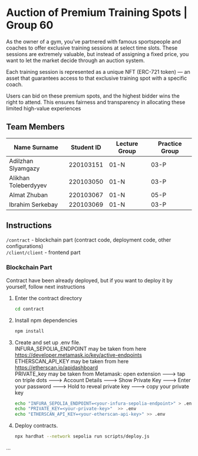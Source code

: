 # Auction of Premium Training Spots | Group 60

As the owner of a gym, you’ve partnered with famous sportspeople and coaches to offer exclusive training sessions at select time slots. These sessions are extremely valuable, but instead of assigning a fixed price, you want to let the market decide through an auction system.

Each training session is represented as a unique NFT (ERC-721 token) — an asset that guarantees access to that exclusive training spot with a specific coach.

Users can bid on these premium spots, and the highest bidder wins the right to attend. This ensures fairness and transparency in allocating these limited high-value experiences

## Team Members

| Name Surname          | Student ID  | Lecture Group | Practice Group |
|-----------------------|-------------|---------------|----------------|
| Adilzhan Slyamgazy    | 220103151   | 01-N          | 03-P           | 
| Alikhan Toleberdyyev  | 220103050   | 01-N          | 03-P           | 
| Almat Zhuban          | 220103067   | 01-N          | 05-P           |
| Ibrahim Serkebay      | 220103069   | 01-N          | 03-P           |



## Instructions

`/contract` - blockchain part (contract code, deployment code, other configurations) 
<br>
`/client/client` - frontend part


### Blockchain Part
Contract have been already deployed, but if you want to deploy it by yourself, follow next instructions

1. Enter the contract directory
    ```bash
    cd contract 
    ```
2. Install npm dependencies
    ```bash
    npm install
    ```
3. Create and set up .env file. <br>
INFURA_SEPOLIA_ENDPOINT may be taken from here https://developer.metamask.io/key/active-endpoints <br>
ETHERSCAN_API_KEY may be taken from here https://etherscan.io/apidashboard <br>
PRIVATE_key may be taken from Metamask: open extension ---> tap on triple dots ---> Account Details ---> Show Private Key ---> Enter your password ---> Hold to reveal private key ---> copy your private key
    ```bash
    echo "INFURA_SEPOLIA_ENDPOINT=<your-infura-sepolia-endpoint>" > .env
    echo "PRIVATE_KEY=<your-private-key>"  >> .env
    echo "ETHERSCAN_API_KEY=<your-etherscan-api-key>" >> .env
    ```

4. Deploy contracts. 
   ```bash
   npx hardhat --network sepolia run scripts/deploy.js   
   ```

...